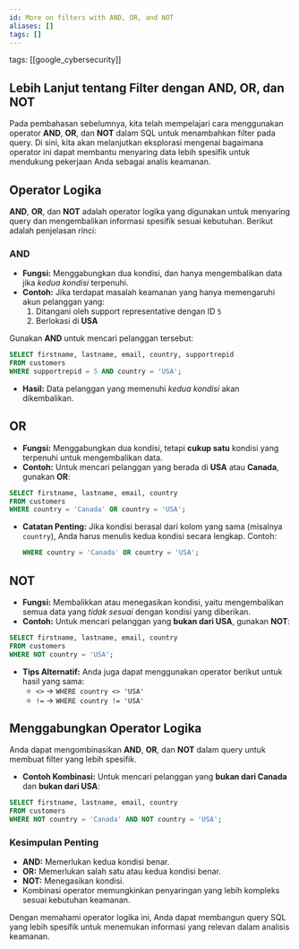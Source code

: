 ```yaml
---
id: More on filters with AND, OR, and NOT
aliases: []
tags: []
---
```


tags: [[google_cybersecurity]]

## Lebih Lanjut tentang Filter dengan AND, OR, dan NOT

Pada pembahasan sebelumnya, kita telah mempelajari cara menggunakan operator **AND**, **OR**, dan **NOT** dalam SQL untuk menambahkan filter pada query. Di sini, kita akan melanjutkan eksplorasi mengenai bagaimana operator ini dapat membantu menyaring data lebih spesifik untuk mendukung pekerjaan Anda sebagai analis keamanan.

## **Operator Logika**

**AND**, **OR**, dan **NOT** adalah operator logika yang digunakan untuk menyaring query dan mengembalikan informasi spesifik sesuai kebutuhan. Berikut adalah penjelasan rinci:

### **AND**

- **Fungsi:** Menggabungkan dua kondisi, dan hanya mengembalikan data jika _kedua kondisi_ terpenuhi.
- **Contoh:** Jika terdapat masalah keamanan yang hanya memengaruhi akun pelanggan yang:
  1. Ditangani oleh support representative dengan ID `5`
  2. Berlokasi di **USA**

Gunakan **AND** untuk mencari pelanggan tersebut:

```sql
SELECT firstname, lastname, email, country, supportrepid
FROM customers
WHERE supportrepid = 5 AND country = 'USA';
```

- **Hasil:** Data pelanggan yang memenuhi _kedua kondisi_ akan dikembalikan.

## **OR**

- **Fungsi:** Menggabungkan dua kondisi, tetapi **cukup satu** kondisi yang terpenuhi untuk mengembalikan data.
- **Contoh:** Untuk mencari pelanggan yang berada di **USA** atau **Canada**, gunakan **OR**:

```sql
SELECT firstname, lastname, email, country
FROM customers
WHERE country = 'Canada' OR country = 'USA';
```

- **Catatan Penting:**
  Jika kondisi berasal dari kolom yang sama (misalnya `country`), Anda harus menulis kedua kondisi secara lengkap. Contoh:
  ```sql
  WHERE country = 'Canada' OR country = 'USA';
  ```

## **NOT**

- **Fungsi:** Membalikkan atau menegasikan kondisi, yaitu mengembalikan semua data yang _tidak sesuai_ dengan kondisi yang diberikan.
- **Contoh:** Untuk mencari pelanggan yang **bukan dari USA**, gunakan **NOT**:

```sql
SELECT firstname, lastname, email, country
FROM customers
WHERE NOT country = 'USA';
```

- **Tips Alternatif:**
  Anda juga dapat menggunakan operator berikut untuk hasil yang sama:
  - `<>` → `WHERE country <> 'USA'`
  - `!=` → `WHERE country != 'USA'`

## **Menggabungkan Operator Logika**

Anda dapat mengombinasikan **AND**, **OR**, dan **NOT** dalam query untuk membuat filter yang lebih spesifik.

- **Contoh Kombinasi:** Untuk mencari pelanggan yang **bukan dari Canada** dan **bukan dari USA**:

```sql
SELECT firstname, lastname, email, country
FROM customers
WHERE NOT country = 'Canada' AND NOT country = 'USA';
```

### **Kesimpulan Penting**

- **AND:** Memerlukan kedua kondisi benar.
- **OR:** Memerlukan salah satu atau kedua kondisi benar.
- **NOT:** Menegasikan kondisi.
- Kombinasi operator memungkinkan penyaringan yang lebih kompleks sesuai kebutuhan keamanan.

Dengan memahami operator logika ini, Anda dapat membangun query SQL yang lebih spesifik untuk menemukan informasi yang relevan dalam analisis keamanan.

